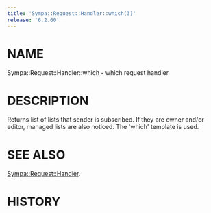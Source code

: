 ```yaml
---
title: 'Sympa::Request::Handler::which(3)'
release: '6.2.60'
---
```


# NAME

Sympa::Request::Handler::which - which request handler

# DESCRIPTION

Returns list of lists that sender is subscribed. If they are
owner and/or editor, managed lists are also noticed.
The 'which' template is used.

# SEE ALSO

[Sympa::Request::Handler](./Sympa-Request-Handler.3.md).

# HISTORY
